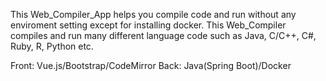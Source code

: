This Web_Compiler_App helps you compile code and run without any enviroment setting except for installing docker.
This Web_Compiler compiles and run many different language code such as Java, C/C++, C#, Ruby, R, Python etc.

Front: Vue.js/Bootstrap/CodeMirror
Back: Java(Spring Boot)/Docker
